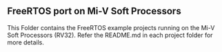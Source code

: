 ## FreeRTOS port on Mi-V Soft Processors
This Folder contains the FreeRTOS example projects running on the Mi-V Soft Processors (RV32).
Refer the README.md in each project folder for more details.
    
